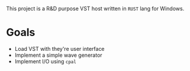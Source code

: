 This project is a R&D purpose VST host written in `RUST` lang for Windows.

# Goals
- Load VST with they're user interface
- Implement a simple wave generator
- Implement I/O using `cpal`
